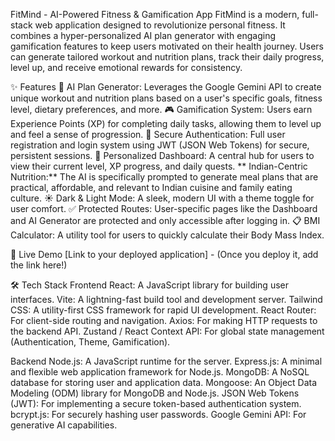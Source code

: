 FitMind - AI-Powered Fitness & Gamification App
FitMind is a modern, full-stack web application designed to revolutionize personal fitness.
It combines a hyper-personalized AI plan generator with engaging gamification features to keep users motivated on their health journey.
Users can generate tailored workout and nutrition plans, track their daily progress, level up, and receive emotional rewards for consistency.
 
 
 ✨ Features
🤖 AI Plan Generator: Leverages the Google Gemini API to create unique workout and nutrition plans based on a user's specific goals, fitness level, dietary preferences, and more.
🎮 Gamification System: Users earn Experience Points (XP) for completing daily tasks, allowing them to level up and feel a sense of progression.
🔐 Secure Authentication: Full user registration and login system using JWT (JSON Web Tokens) for secure, persistent sessions.
👤 Personalized Dashboard: A central hub for users to view their current level, XP progress, and daily quests.
** Indian-Centric Nutrition:** The AI is specifically prompted to generate meal plans that are practical, affordable, and relevant to Indian cuisine and family eating culture.
☀️ Dark & Light Mode: A sleek, modern UI with a theme toggle for user comfort.
✅ Protected Routes: User-specific pages like the Dashboard and AI Generator are protected and only accessible after logging in.
📋 BMI Calculator: A utility tool for users to quickly calculate their Body Mass Index.



🚀 Live Demo
[Link to your deployed application] - (Once you deploy it, add the link here!)



🛠️ Tech Stack
Frontend
React: A JavaScript library for building user interfaces.
Vite: A lightning-fast build tool and development server.
Tailwind CSS: A utility-first CSS framework for rapid UI development.
React Router: For client-side routing and navigation.
Axios: For making HTTP requests to the backend API.
Zustand / React Context API: For global state management (Authentication, Theme, Gamification).


Backend
Node.js: A JavaScript runtime for the server.
Express.js: A minimal and flexible web application framework for Node.js.
MongoDB: A NoSQL database for storing user and application data.
Mongoose: An Object Data Modeling (ODM) library for MongoDB and Node.js.
JSON Web Tokens (JWT): For implementing a secure token-based authentication system.
bcrypt.js: For securely hashing user passwords.
Google Gemini API: For generative AI capabilities.
 
